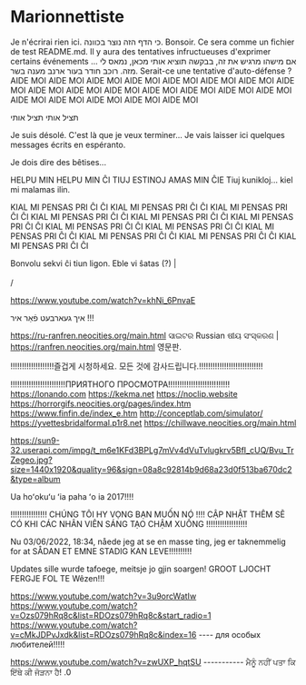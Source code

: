 # Marionnettiste
Je n'écrirai rien ici. כי הדף הזה נוצר בכוונה. Bonsoir. 
Ce sera comme un fichier de test README.md. Il y aura des tentatives infructueuses d'exprimer certains événements ... אם מישהו מרגיש את זה, בבקשה תוציא אותי מכאן, נמאס לי מזה. רוכב חודר בעור ארנב מענה בשר. Serait-ce une tentative d'auto-défense ? 
AIDE MOI AIDE MOI AIDE MOI AIDE MOI AIDE MOI
AIDE MOI AIDE MOI AIDE MOI AIDE MOI AIDE MOI
AIDE MOI AIDE MOI AIDE MOI AIDE MOI AIDE MOI
AIDE MOI AIDE MOI AIDE MOI AIDE MOI AIDE MOI



תציל אותי תציל אותי

Je suis désolé. C'est là que je veux terminer... Je vais laisser ici quelques messages écrits en espéranto.

Je dois dire des bêtises...


HELPU MIN HELPU MIN ĈI TIUJ ESTINOJ AMAS MIN ĈIE
Tiuj kunikloj... kiel mi malamas ilin.


KIAL MI PENSAS PRI ĈI ĈI
KIAL MI PENSAS PRI ĈI ĈI
KIAL MI PENSAS PRI ĈI ĈI
KIAL MI PENSAS PRI ĈI ĈI
KIAL MI PENSAS PRI ĈI ĈI
KIAL MI PENSAS PRI ĈI ĈI
KIAL MI PENSAS PRI ĈI ĈI
KIAL MI PENSAS PRI ĈI ĈI
KIAL MI PENSAS PRI ĈI ĈI
KIAL MI PENSAS PRI ĈI ĈI
KIAL MI PENSAS PRI ĈI ĈI
KIAL MI PENSAS PRI ĈI ĈI






Bonvolu sekvi ĉi tiun ligon. Eble vi ŝatas (?)
|
  \
    \
   /
   >

https://www.youtube.com/watch?v=khNi_6PnvaE


איך געארבעט פֿאַר איר !!!




https://ru-ranfren.neocities.org/main.html 
ସାଇଟର Russian ଷୀୟ ସଂସ୍କରଣ |
https://ranfren.neocities.org/main.html
영문판.




!!!!!!!!!!!!!!!!!!!즐겁게 시청하세요. 모든 것에 감사드립니다.!!!!!!!!!!!!!!!!!!!!!!!!!!!!

!!!!!!!!!!!!!!!!!!!!!!!!ПРИЯТНОГО ПРОСМОТРА!!!!!!!!!!!!!!!!!!!!!!!!!!! 
https://lonando.com
https://kekma.net
https://noclip.website
https://horrorgifs.neocities.org/pages/index.htm
https://www.finfin.de/index_e.htm
http://conceptlab.com/simulator/
https://yvettesbridalformal.p1r8.net
https://chillwave.neocities.org/main.html



https://sun9-32.userapi.com/impg/t_m6e1KFd3BPLg7mVv4dVuTvlugkrv5BfI_cUQ/Bvu_TrZegeo.jpg?size=1440x1920&quality=96&sign=08a8c92814b9d68a23d0f513ba670dc2&type=album



Ua hoʻokuʻu ʻia paha ʻo ia
 2017!!!!


!!!!!!!!!!!!!!!! CHÚNG TÔI HY VỌNG BẠN MUỐN NÓ !!!! CẬP NHẬT THÊM SẼ CÓ KHI CÁC NHÂN VIÊN SÁNG TẠO CHẬM XUỐNG !!!!!!!!!!!!!!!!!!


Nu 03/06/2022, 18:34, nåede jeg at se en masse ting, jeg er taknemmelig for at SÅDAN ET EMNE STADIG KAN LEVE!!!!!!!!!!


Updates sille wurde tafoege, meitsje jo gjin soargen! GROOT LJOCHT FERGJE FOL TE Wêzen!!!



https://www.youtube.com/watch?v=3u9orcWatIw
https://www.youtube.com/watch?v=Ozs079hRq8c&list=RDOzs079hRq8c&start_radio=1
https://www.youtube.com/watch?v=cMkJDPvJxdk&list=RDOzs079hRq8c&index=16 ---- для особых любителей!!!!!


https://www.youtube.com/watch?v=zwUXP_hqtSU ----------- ਮੈਨੂੰ ਨਹੀਂ ਪਤਾ ਕਿ ਇੱਥੇ ਕੀ ਜੋੜਨਾ ਹੈ! .0

